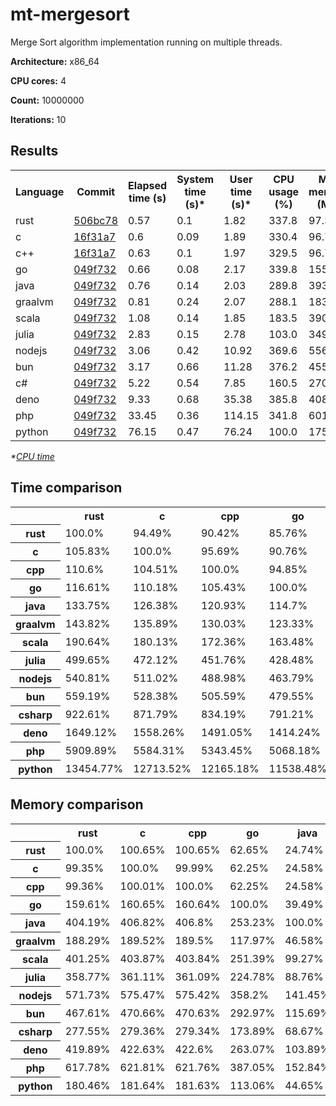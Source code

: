 # mt-mergesort

Merge Sort algorithm implementation running on multiple threads.

**Architecture:** x86_64

**CPU cores:** 4

**Count:** 10000000

**Iterations:** 10

## Results

<table>
  <tr>
    <th>Language</th>
    <th>Commit</th>
    <th>Elapsed time (s)</th>
    <th>System time (s)*</th>
    <th>User time (s)*</th>
    <th>CPU usage (%)</th>
    <th>Max memory (MB)</th>
  </tr>
  <tr>
    <td>rust</td>
    <td>
      <a href="https://github.com/leroyguillaume/langbench/blob/506bc78ce7163ab79a135a0045c3d964f248f8dc/benchmarks/rust">
        506bc78
      </a>
    </td>
    <td>0.57</td>
    <td>0.1</td>
    <td>1.82</td>
    <td>337.8</td>
    <td>97.36</td>
  </tr>
  <tr>
    <td>c</td>
    <td>
      <a href="https://github.com/leroyguillaume/langbench/blob/16f31a735309a11436d205397d277888af9983a1/benchmarks/c">
        16f31a7
      </a>
    </td>
    <td>0.6</td>
    <td>0.09</td>
    <td>1.89</td>
    <td>330.4</td>
    <td>96.73</td>
  </tr>
  <tr>
    <td>c++</td>
    <td>
      <a href="https://github.com/leroyguillaume/langbench/blob/16f31a735309a11436d205397d277888af9983a1/benchmarks/cpp">
        16f31a7
      </a>
    </td>
    <td>0.63</td>
    <td>0.1</td>
    <td>1.97</td>
    <td>329.5</td>
    <td>96.74</td>
  </tr>
  <tr>
    <td>go</td>
    <td>
      <a href="https://github.com/leroyguillaume/langbench/blob/049f7326057b767701b1f30b88454cc690538d73/benchmarks/go">
        049f732
      </a>
    </td>
    <td>0.66</td>
    <td>0.08</td>
    <td>2.17</td>
    <td>339.8</td>
    <td>155.4</td>
  </tr>
  <tr>
    <td>java</td>
    <td>
      <a href="https://github.com/leroyguillaume/langbench/blob/049f7326057b767701b1f30b88454cc690538d73/benchmarks/java">
        049f732
      </a>
    </td>
    <td>0.76</td>
    <td>0.14</td>
    <td>2.03</td>
    <td>289.8</td>
    <td>393.53</td>
  </tr>
  <tr>
    <td>graalvm</td>
    <td>
      <a href="https://github.com/leroyguillaume/langbench/blob/049f7326057b767701b1f30b88454cc690538d73/benchmarks/graalvm">
        049f732
      </a>
    </td>
    <td>0.81</td>
    <td>0.24</td>
    <td>2.07</td>
    <td>288.1</td>
    <td>183.32</td>
  </tr>
  <tr>
    <td>scala</td>
    <td>
      <a href="https://github.com/leroyguillaume/langbench/blob/049f7326057b767701b1f30b88454cc690538d73/benchmarks/scala">
        049f732
      </a>
    </td>
    <td>1.08</td>
    <td>0.14</td>
    <td>1.85</td>
    <td>183.5</td>
    <td>390.67</td>
  </tr>
  <tr>
    <td>julia</td>
    <td>
      <a href="https://github.com/leroyguillaume/langbench/blob/049f7326057b767701b1f30b88454cc690538d73/benchmarks/julia">
        049f732
      </a>
    </td>
    <td>2.83</td>
    <td>0.15</td>
    <td>2.78</td>
    <td>103.0</td>
    <td>349.31</td>
  </tr>
  <tr>
    <td>nodejs</td>
    <td>
      <a href="https://github.com/leroyguillaume/langbench/blob/049f7326057b767701b1f30b88454cc690538d73/benchmarks/nodejs">
        049f732
      </a>
    </td>
    <td>3.06</td>
    <td>0.42</td>
    <td>10.92</td>
    <td>369.6</td>
    <td>556.66</td>
  </tr>
  <tr>
    <td>bun</td>
    <td>
      <a href="https://github.com/leroyguillaume/langbench/blob/049f7326057b767701b1f30b88454cc690538d73/benchmarks/bun">
        049f732
      </a>
    </td>
    <td>3.17</td>
    <td>0.66</td>
    <td>11.28</td>
    <td>376.2</td>
    <td>455.28</td>
  </tr>
  <tr>
    <td>c#</td>
    <td>
      <a href="https://github.com/leroyguillaume/langbench/blob/049f7326057b767701b1f30b88454cc690538d73/benchmarks/csharp">
        049f732
      </a>
    </td>
    <td>5.22</td>
    <td>0.54</td>
    <td>7.85</td>
    <td>160.5</td>
    <td>270.23</td>
  </tr>
  <tr>
    <td>deno</td>
    <td>
      <a href="https://github.com/leroyguillaume/langbench/blob/049f7326057b767701b1f30b88454cc690538d73/benchmarks/deno">
        049f732
      </a>
    </td>
    <td>9.33</td>
    <td>0.68</td>
    <td>35.38</td>
    <td>385.8</td>
    <td>408.82</td>
  </tr>
  <tr>
    <td>php</td>
    <td>
      <a href="https://github.com/leroyguillaume/langbench/blob/049f7326057b767701b1f30b88454cc690538d73/benchmarks/php">
        049f732
      </a>
    </td>
    <td>33.45</td>
    <td>0.36</td>
    <td>114.15</td>
    <td>341.8</td>
    <td>601.48</td>
  </tr>
  <tr>
    <td>python</td>
    <td>
      <a href="https://github.com/leroyguillaume/langbench/blob/049f7326057b767701b1f30b88454cc690538d73/benchmarks/python">
        049f732
      </a>
    </td>
    <td>76.15</td>
    <td>0.47</td>
    <td>76.24</td>
    <td>100.0</td>
    <td>175.7</td>
  </tr>
</table>

*\*[CPU time](https://en.wikipedia.org/wiki/CPU_time)*

## Time comparison

<table>
  <tr>
    <th></th>
    <th>rust</th>
    <th>c</th>
    <th>cpp</th>
    <th>go</th>
    <th>java</th>
    <th>graalvm</th>
    <th>scala</th>
    <th>julia</th>
    <th>nodejs</th>
    <th>bun</th>
    <th>csharp</th>
    <th>deno</th>
    <th>php</th>
    <th>python</th>
  </tr>
  <tr>
    <th>rust</th>
    <td>100.0%</td>
    <td>94.49%</td>
    <td>90.42%</td>
    <td>85.76%</td>
    <td>74.77%</td>
    <td>69.53%</td>
    <td>52.46%</td>
    <td>20.01%</td>
    <td>18.49%</td>
    <td>17.88%</td>
    <td>10.84%</td>
    <td>6.06%</td>
    <td>1.69%</td>
    <td>0.74%</td>
  </tr>
  <tr>
    <th>c</th>
    <td>105.83%</td>
    <td>100.0%</td>
    <td>95.69%</td>
    <td>90.76%</td>
    <td>79.13%</td>
    <td>73.59%</td>
    <td>55.51%</td>
    <td>21.18%</td>
    <td>19.57%</td>
    <td>18.93%</td>
    <td>11.47%</td>
    <td>6.42%</td>
    <td>1.79%</td>
    <td>0.79%</td>
  </tr>
  <tr>
    <th>cpp</th>
    <td>110.6%</td>
    <td>104.51%</td>
    <td>100.0%</td>
    <td>94.85%</td>
    <td>82.69%</td>
    <td>76.9%</td>
    <td>58.02%</td>
    <td>22.14%</td>
    <td>20.45%</td>
    <td>19.78%</td>
    <td>11.99%</td>
    <td>6.71%</td>
    <td>1.87%</td>
    <td>0.82%</td>
  </tr>
  <tr>
    <th>go</th>
    <td>116.61%</td>
    <td>110.18%</td>
    <td>105.43%</td>
    <td>100.0%</td>
    <td>87.19%</td>
    <td>81.08%</td>
    <td>61.17%</td>
    <td>23.34%</td>
    <td>21.56%</td>
    <td>20.85%</td>
    <td>12.64%</td>
    <td>7.07%</td>
    <td>1.97%</td>
    <td>0.87%</td>
  </tr>
  <tr>
    <th>java</th>
    <td>133.75%</td>
    <td>126.38%</td>
    <td>120.93%</td>
    <td>114.7%</td>
    <td>100.0%</td>
    <td>93.0%</td>
    <td>70.16%</td>
    <td>26.77%</td>
    <td>24.73%</td>
    <td>23.92%</td>
    <td>14.5%</td>
    <td>8.11%</td>
    <td>2.26%</td>
    <td>0.99%</td>
  </tr>
  <tr>
    <th>graalvm</th>
    <td>143.82%</td>
    <td>135.89%</td>
    <td>130.03%</td>
    <td>123.33%</td>
    <td>107.53%</td>
    <td>100.0%</td>
    <td>75.44%</td>
    <td>28.78%</td>
    <td>26.59%</td>
    <td>25.72%</td>
    <td>15.59%</td>
    <td>8.72%</td>
    <td>2.43%</td>
    <td>1.07%</td>
  </tr>
  <tr>
    <th>scala</th>
    <td>190.64%</td>
    <td>180.13%</td>
    <td>172.36%</td>
    <td>163.48%</td>
    <td>142.54%</td>
    <td>132.56%</td>
    <td>100.0%</td>
    <td>38.15%</td>
    <td>35.25%</td>
    <td>34.09%</td>
    <td>20.66%</td>
    <td>11.56%</td>
    <td>3.23%</td>
    <td>1.42%</td>
  </tr>
  <tr>
    <th>julia</th>
    <td>499.65%</td>
    <td>472.12%</td>
    <td>451.76%</td>
    <td>428.48%</td>
    <td>373.58%</td>
    <td>347.42%</td>
    <td>262.09%</td>
    <td>100.0%</td>
    <td>92.39%</td>
    <td>89.35%</td>
    <td>54.16%</td>
    <td>30.3%</td>
    <td>8.45%</td>
    <td>3.71%</td>
  </tr>
  <tr>
    <th>nodejs</th>
    <td>540.81%</td>
    <td>511.02%</td>
    <td>488.98%</td>
    <td>463.79%</td>
    <td>404.36%</td>
    <td>376.04%</td>
    <td>283.69%</td>
    <td>108.24%</td>
    <td>100.0%</td>
    <td>96.71%</td>
    <td>58.62%</td>
    <td>32.79%</td>
    <td>9.15%</td>
    <td>4.02%</td>
  </tr>
  <tr>
    <th>bun</th>
    <td>559.19%</td>
    <td>528.38%</td>
    <td>505.59%</td>
    <td>479.55%</td>
    <td>418.1%</td>
    <td>388.82%</td>
    <td>293.33%</td>
    <td>111.92%</td>
    <td>103.4%</td>
    <td>100.0%</td>
    <td>60.61%</td>
    <td>33.91%</td>
    <td>9.46%</td>
    <td>4.16%</td>
  </tr>
  <tr>
    <th>csharp</th>
    <td>922.61%</td>
    <td>871.79%</td>
    <td>834.19%</td>
    <td>791.21%</td>
    <td>689.83%</td>
    <td>641.52%</td>
    <td>483.97%</td>
    <td>184.65%</td>
    <td>170.6%</td>
    <td>164.99%</td>
    <td>100.0%</td>
    <td>55.95%</td>
    <td>15.61%</td>
    <td>6.86%</td>
  </tr>
  <tr>
    <th>deno</th>
    <td>1649.12%</td>
    <td>1558.26%</td>
    <td>1491.05%</td>
    <td>1414.24%</td>
    <td>1233.03%</td>
    <td>1146.68%</td>
    <td>865.06%</td>
    <td>330.06%</td>
    <td>304.93%</td>
    <td>294.91%</td>
    <td>178.74%</td>
    <td>100.0%</td>
    <td>27.9%</td>
    <td>12.26%</td>
  </tr>
  <tr>
    <th>php</th>
    <td>5909.89%</td>
    <td>5584.31%</td>
    <td>5343.45%</td>
    <td>5068.18%</td>
    <td>4418.76%</td>
    <td>4109.34%</td>
    <td>3100.09%</td>
    <td>1182.81%</td>
    <td>1092.78%</td>
    <td>1056.87%</td>
    <td>640.56%</td>
    <td>358.37%</td>
    <td>100.0%</td>
    <td>43.92%</td>
  </tr>
  <tr>
    <th>python</th>
    <td>13454.77%</td>
    <td>12713.52%</td>
    <td>12165.18%</td>
    <td>11538.48%</td>
    <td>10059.97%</td>
    <td>9355.53%</td>
    <td>7057.83%</td>
    <td>2692.86%</td>
    <td>2487.88%</td>
    <td>2406.13%</td>
    <td>1458.33%</td>
    <td>815.88%</td>
    <td>227.67%</td>
    <td>100.0%</td>
  </tr>
</table>

## Memory comparison

<table>
  <tr>
    <th></th>
    <th>rust</th>
    <th>c</th>
    <th>cpp</th>
    <th>go</th>
    <th>java</th>
    <th>graalvm</th>
    <th>scala</th>
    <th>julia</th>
    <th>nodejs</th>
    <th>bun</th>
    <th>csharp</th>
    <th>deno</th>
    <th>php</th>
    <th>python</th>
  </tr>
  <tr>
    <th>rust</th>
    <td>100.0%</td>
    <td>100.65%</td>
    <td>100.65%</td>
    <td>62.65%</td>
    <td>24.74%</td>
    <td>53.11%</td>
    <td>24.92%</td>
    <td>27.87%</td>
    <td>17.49%</td>
    <td>21.39%</td>
    <td>36.03%</td>
    <td>23.82%</td>
    <td>16.19%</td>
    <td>55.41%</td>
  </tr>
  <tr>
    <th>c</th>
    <td>99.35%</td>
    <td>100.0%</td>
    <td>99.99%</td>
    <td>62.25%</td>
    <td>24.58%</td>
    <td>52.77%</td>
    <td>24.76%</td>
    <td>27.69%</td>
    <td>17.38%</td>
    <td>21.25%</td>
    <td>35.8%</td>
    <td>23.66%</td>
    <td>16.08%</td>
    <td>55.05%</td>
  </tr>
  <tr>
    <th>cpp</th>
    <td>99.36%</td>
    <td>100.01%</td>
    <td>100.0%</td>
    <td>62.25%</td>
    <td>24.58%</td>
    <td>52.77%</td>
    <td>24.76%</td>
    <td>27.69%</td>
    <td>17.38%</td>
    <td>21.25%</td>
    <td>35.8%</td>
    <td>23.66%</td>
    <td>16.08%</td>
    <td>55.06%</td>
  </tr>
  <tr>
    <th>go</th>
    <td>159.61%</td>
    <td>160.65%</td>
    <td>160.64%</td>
    <td>100.0%</td>
    <td>39.49%</td>
    <td>84.77%</td>
    <td>39.78%</td>
    <td>44.49%</td>
    <td>27.92%</td>
    <td>34.13%</td>
    <td>57.51%</td>
    <td>38.01%</td>
    <td>25.84%</td>
    <td>88.45%</td>
  </tr>
  <tr>
    <th>java</th>
    <td>404.19%</td>
    <td>406.82%</td>
    <td>406.8%</td>
    <td>253.23%</td>
    <td>100.0%</td>
    <td>214.66%</td>
    <td>100.73%</td>
    <td>112.66%</td>
    <td>70.69%</td>
    <td>86.44%</td>
    <td>145.63%</td>
    <td>96.26%</td>
    <td>65.43%</td>
    <td>223.97%</td>
  </tr>
  <tr>
    <th>graalvm</th>
    <td>188.29%</td>
    <td>189.52%</td>
    <td>189.5%</td>
    <td>117.97%</td>
    <td>46.58%</td>
    <td>100.0%</td>
    <td>46.92%</td>
    <td>52.48%</td>
    <td>32.93%</td>
    <td>40.27%</td>
    <td>67.84%</td>
    <td>44.84%</td>
    <td>30.48%</td>
    <td>104.34%</td>
  </tr>
  <tr>
    <th>scala</th>
    <td>401.25%</td>
    <td>403.87%</td>
    <td>403.84%</td>
    <td>251.39%</td>
    <td>99.27%</td>
    <td>213.11%</td>
    <td>100.0%</td>
    <td>111.84%</td>
    <td>70.18%</td>
    <td>85.81%</td>
    <td>144.57%</td>
    <td>95.56%</td>
    <td>64.95%</td>
    <td>222.35%</td>
  </tr>
  <tr>
    <th>julia</th>
    <td>358.77%</td>
    <td>361.11%</td>
    <td>361.09%</td>
    <td>224.78%</td>
    <td>88.76%</td>
    <td>190.54%</td>
    <td>89.41%</td>
    <td>100.0%</td>
    <td>62.75%</td>
    <td>76.72%</td>
    <td>129.26%</td>
    <td>85.44%</td>
    <td>58.07%</td>
    <td>198.81%</td>
  </tr>
  <tr>
    <th>nodejs</th>
    <td>571.73%</td>
    <td>575.47%</td>
    <td>575.42%</td>
    <td>358.2%</td>
    <td>141.45%</td>
    <td>303.65%</td>
    <td>142.49%</td>
    <td>159.36%</td>
    <td>100.0%</td>
    <td>122.27%</td>
    <td>205.99%</td>
    <td>136.16%</td>
    <td>92.55%</td>
    <td>316.82%</td>
  </tr>
  <tr>
    <th>bun</th>
    <td>467.61%</td>
    <td>470.66%</td>
    <td>470.63%</td>
    <td>292.97%</td>
    <td>115.69%</td>
    <td>248.35%</td>
    <td>116.54%</td>
    <td>130.34%</td>
    <td>81.79%</td>
    <td>100.0%</td>
    <td>168.48%</td>
    <td>111.36%</td>
    <td>75.69%</td>
    <td>259.12%</td>
  </tr>
  <tr>
    <th>csharp</th>
    <td>277.55%</td>
    <td>279.36%</td>
    <td>279.34%</td>
    <td>173.89%</td>
    <td>68.67%</td>
    <td>147.41%</td>
    <td>69.17%</td>
    <td>77.36%</td>
    <td>48.55%</td>
    <td>59.35%</td>
    <td>100.0%</td>
    <td>66.1%</td>
    <td>44.93%</td>
    <td>153.8%</td>
  </tr>
  <tr>
    <th>deno</th>
    <td>419.89%</td>
    <td>422.63%</td>
    <td>422.6%</td>
    <td>263.07%</td>
    <td>103.89%</td>
    <td>223.01%</td>
    <td>104.65%</td>
    <td>117.04%</td>
    <td>73.44%</td>
    <td>89.8%</td>
    <td>151.29%</td>
    <td>100.0%</td>
    <td>67.97%</td>
    <td>232.68%</td>
  </tr>
  <tr>
    <th>php</th>
    <td>617.78%</td>
    <td>621.81%</td>
    <td>621.76%</td>
    <td>387.05%</td>
    <td>152.84%</td>
    <td>328.1%</td>
    <td>153.96%</td>
    <td>172.19%</td>
    <td>108.05%</td>
    <td>132.11%</td>
    <td>222.58%</td>
    <td>147.13%</td>
    <td>100.0%</td>
    <td>342.33%</td>
  </tr>
  <tr>
    <th>python</th>
    <td>180.46%</td>
    <td>181.64%</td>
    <td>181.63%</td>
    <td>113.06%</td>
    <td>44.65%</td>
    <td>95.84%</td>
    <td>44.97%</td>
    <td>50.3%</td>
    <td>31.56%</td>
    <td>38.59%</td>
    <td>65.02%</td>
    <td>42.98%</td>
    <td>29.21%</td>
    <td>100.0%</td>
  </tr>
</table>
